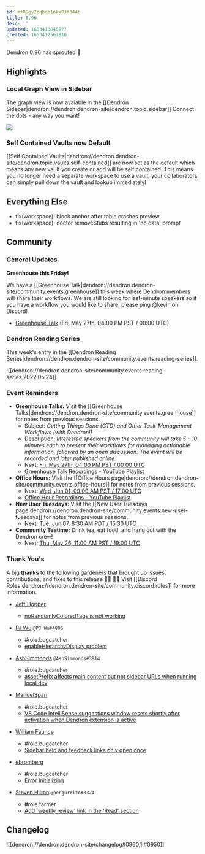 ```yaml
---
id: mf89gy2bqbqb1nkx03h344b
title: 0.96
desc: ''
updated: 1653413845977
created: 1653412567810
---
```


Dendron 0.96 has sprouted  🌱

## Highlights

### Local Graph View in Sidebar

The graph view is now avaiable in the [[Dendron Sidebar|dendron://dendron.dendron-site/dendron.topic.sidebar]]
Connect the dots - any way you want!

<a href="https://www.loom.com/share/c6e8e75605d5416a9a8aa67465a6df17">
    <img style="" src="https://cdn.loom.com/sessions/thumbnails/c6e8e75605d5416a9a8aa67465a6df17-with-play.gif">
</a>

### Self Contained Vaults now Default
[[Self Contained Vaults|dendron://dendron.dendron-site/dendron.topic.vaults.self-contained]] are now set as the default which means any new vault you create or add will be self contained. This means you no longer need a separate workspace to use a vault, your collaborators can simply pull down the vault and lookup immediately!

## Everything Else
- fix(workspace): block anchor after table crashes preview 
- fix(workspace): doctor removeStubs resulting in 'no data' prompt 

## Community

### General Updates

**Greenhouse this Friday!**

We have a [[Greenhouse Talk|dendron://dendron.dendron-site/community.events.greenhouse]] this week where Dendron members will share their workflows. We are still looking for last-minute speakers so if you have a workflow you would like to share, please ping @kevin on Discord!

- [Greenhouse Talk](https://lu.ma/knu8uopf) (Fri, May 27th, 04:00 PM PST / 00:00 UTC)

### Dendron Reading Series

This week's entry in the [[Dendron Reading Series|dendron://dendron.dendron-site/community.events.reading-series]].

![[dendron://dendron.dendron-site/community.events.reading-series.2022.05.24]]

### Event Reminders

- **Greenhouse Talks:** Visit the [[Greenhouse Talks|dendron://dendron.dendron-site/community.events.greenhouse]] for notes from previous sessions.
    - Subject: _Getting Things Done (GTD) and Other Task-Management Workflows (with Dendron!)_
    - Description: _Interested speakers from the community will take 5 - 10 minutes each to present their workflows for managing actionable information, followed by an open discussion. The event will be recorded and later published online._
    - Next: [Fri, May 27th, 04:00 PM PST / 00:00 UTC](https://link.dendron.so/luma)
    - [Greenhouse Talk Recordings - YouTube Playlist](https://link.dendron.so/greenhouse)
- **Office Hours:** Visit the [[Office Hours page|dendron://dendron.dendron-site/community.events.office-hours]] for notes from previous sessions.
    - Next: [Wed, Jun 01, 09:00 AM PST / 17:00 UTC](https://link.dendron.so/luma)
    - [Office Hour Recordings - YouTube Playlist](https://link.dendron.so/6yPa)
- **New User Tuesdays:** Visit the [[New User Tuesdays page|dendron://dendron.dendron-site/community.events.new-user-tuesdays]] for notes from previous sessions.
    - Next: [Tue, Jun 07, 8:30 AM PDT / 15:30 UTC](https://link.dendron.so/luma)
- **Community Teatime:** Drink tea, eat food, and hang out with the Dendron crew!
    - Next: [Thu, May 26, 11:00 AM PST / 19:00 UTC](https://discord.gg/PpsAKCwv?event=974388508468850728)

### Thank You's

A big **thanks** to the following gardeners that brought up issues, contributions, and fixes to this release :man_farmer: :woman_farmer: 
Visit [[Discord Roles|dendron://dendron.dendron-site/community.discord.roles]] for more information.

- [Jeff Hopper](https://github.com/HopperTech)
    - [noRandomlyColoredTags is not working](https://github.com/dendronhq/dendron/issues/2945)
    
- [PJ Wu](https://github.com/wupingju) `@PJ Wu#4806`
    - #role.bugcatcher
    - [enableHierarchyDisplay problem](https://github.com/dendronhq/dendron/issues/2943)

- [AshSimmonds](https://github.com/AshSimmonds) `@AshSimmonds#3814`
    - #role.bugcatcher
    - [assetPrefix affects main content but not sidebar URLs when running local dev](https://github.com/dendronhq/dendron/issues/2942)

- [ManuelSpari](https://github.com/kulukimak)
    - #role.bugcatcher
    - [VS Code IntelliSense suggestions window resets shortly after activation when Dendron extension is active](https://github.com/dendronhq/dendron/issues/2934)
    
- [William Faunce](https://github.com/EngineerFaunce)
    - #role.bugcatcher
    - [Sidebar help and feedback links only open once](https://github.com/dendronhq/dendron/issues/2932)
    
- [ebromberg](https://github.com/ebromberg)
    - #role.bugcatcher
    - [Error Initializing](https://github.com/dendronhq/dendron/issues/2958)

- [Steven Hilton](https://github.com/mshiltonj) `@pengurrito#8324`
    - #role.farmer
    - [Add 'weekly review' link in the 'Read' section](https://github.com/dendronhq/awesome-dendron/pull/2)


## Changelog

![[dendron://dendron.dendron-site/changelog#0960,1:#0950]]
